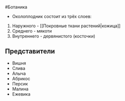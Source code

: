 #Ботаника 
- Околоплодник состоит из трёх слоев: 
1. Наружного - [[Покровные ткани растений|кожица]]
2. Среднего - мякоти
3. Внутреннего - дервянистого (косточки)
## Представители
- Вишня
- Слива
- Алыча
- Абрикос 
- Персик
- Малина
- Ежевика 